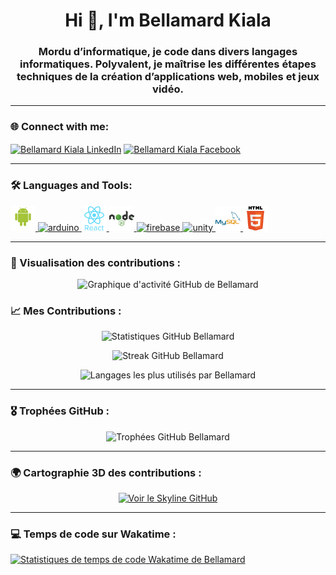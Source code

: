 <h1 align="center">Hi 👋, I'm Bellamard Kiala</h1>
<h3 align="center">
Mordu d’informatique, je code dans divers langages informatiques. Polyvalent, je maîtrise les différentes étapes techniques de la création d’applications web, mobiles et jeux vidéo.
</h3>

---

### 🌐 Connect with me:
<p align="left">
<a href="https://linkedin.com/in/belamard-kiala" target="blank"><img align="center" src="https://raw.githubusercontent.com/rahuldkjain/github-profile-readme-generator/master/src/images/icons/Social/linked-in-alt.svg" alt="Bellamard Kiala LinkedIn" height="30" width="40" /></a>
<a href="https://fb.com/bellamard.kiala" target="blank"><img align="center" src="https://raw.githubusercontent.com/rahuldkjain/github-profile-readme-generator/master/src/images/icons/Social/facebook.svg" alt="Bellamard Kiala Facebook" height="30" width="40" /></a>
</p>

---

### 🛠️ Languages and Tools:
<p align="left"> 
  <a href="https://developer.android.com" target="_blank" rel="noreferrer"> <img src="https://raw.githubusercontent.com/devicons/devicon/master/icons/android/android-original-wordmark.svg" alt="android" width="40" height="40"/> </a>
  <a href="https://www.arduino.cc/" target="_blank" rel="noreferrer"> <img src="https://cdn.worldvectorlogo.com/logos/arduino-1.svg" alt="arduino" width="40" height="40"/> </a>
  <a href="https://reactjs.org/" target="_blank" rel="noreferrer"> <img src="https://raw.githubusercontent.com/devicons/devicon/master/icons/react/react-original-wordmark.svg" alt="react" width="40" height="40"/> </a>
  <a href="https://nodejs.org" target="_blank" rel="noreferrer"> <img src="https://raw.githubusercontent.com/devicons/devicon/master/icons/nodejs/nodejs-original-wordmark.svg" alt="nodejs" width="40" height="40"/> </a>
  <a href="https://firebase.google.com/" target="_blank" rel="noreferrer"> <img src="https://www.vectorlogo.zone/logos/firebase/firebase-icon.svg" alt="firebase" width="40" height="40"/> </a>
  <a href="https://unity.com/" target="_blank" rel="noreferrer"> <img src="https://www.vectorlogo.zone/logos/unity3d/unity3d-icon.svg" alt="unity" width="40" height="40"/> </a>
  <a href="https://www.mysql.com/" target="_blank" rel="noreferrer"> <img src="https://raw.githubusercontent.com/devicons/devicon/master/icons/mysql/mysql-original-wordmark.svg" alt="mysql" width="40" height="40"/> </a>
  <a href="https://www.w3.org/html/" target="_blank" rel="noreferrer"> <img src="https://raw.githubusercontent.com/devicons/devicon/master/icons/html5/html5-original-wordmark.svg" alt="html5" width="40" height="40"/> </a>
</p>

---

### 🌟 Visualisation des contributions :
<p align="center">
  <img src="https://activity-graph.herokuapp.com/graph?username=bellamard&theme=react-dark&hide_border=true&area=true&custom_title=Contribution%20Graph%20de%20Bellamard" alt="Graphique d'activité GitHub de Bellamard" />
</p>

### 📈 Mes Contributions :
<p align="center">
  <img src="https://github-readme-stats.vercel.app/api?username=bellamard&show_icons=true&theme=react&hide_border=true" alt="Statistiques GitHub Bellamard" />
</p>

<p align="center">
  <img src="https://github-readme-streak-stats.herokuapp.com/?user=bellamard&theme=react&hide_border=true" alt="Streak GitHub Bellamard" />
</p>

<p align="center">
  <img src="https://github-readme-stats.vercel.app/api/top-langs?username=bellamard&show_icons=true&locale=en&layout=compact&theme=react&hide_border=true" alt="Langages les plus utilisés par Bellamard" />
</p>

---

### 🎖️ Trophées GitHub :
<p align="center">
  <img src="https://github-profile-trophy.vercel.app/?username=bellamard&row=2&column=3&theme=monokai&no-frame=true&no-bg=true&margin-w=15" alt="Trophées GitHub Bellamard" />
</p>

---

### 🌍 Cartographie 3D des contributions :
<p align="center">
  <a href="https://skyline.github.com/bellamard/2023">
    <img src="https://img.shields.io/badge/View%20Skyline-3D%20Contributions-blue?logo=github" alt="Voir le Skyline GitHub" />
  </a>
</p>

---

### 💻 Temps de code sur Wakatime :
<a href="https://wakatime.com/@bellamard">
  <img src="https://github-readme-stats.vercel.app/api/wakatime?username=bellamard&layout=compact&theme=react&hide_border=true" alt="Statistiques de temps de code Wakatime de Bellamard" />
</a>

